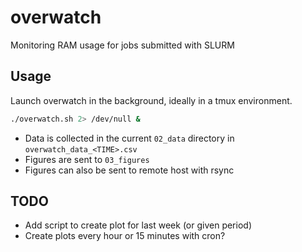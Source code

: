 # overwatch

Monitoring RAM usage for jobs submitted with SLURM

## Usage
Launch overwatch in the background, ideally in a tmux environment.

```bash
./overwatch.sh 2> /dev/null &
```

- Data is collected in the current `02_data` directory in `overwatch_data_<TIME>.csv`
- Figures are sent to `03_figures`
- Figures can also be sent to remote host with rsync

## TODO
- Add script to create plot for last week (or given period)
- Create plots every hour or 15 minutes with cron?
